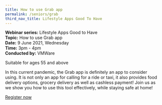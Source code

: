 ```yaml
---
title: How to use Grab app
permalink: /seniors/grab
third_nav_title: Lifestyle Apps Good To Have
---
```

**Webinar series:** Lifestyle Apps Good to Have  
**Topic:** How to use Grab app  
**Date:** 9 June 2021, Wednesday  
**Time:** 3pm - 4pm  
**Conducted by:** VMWare

Suitable for ages 55 and above

In this current pandemic, the Grab app is definitely an app to consider using. It is not only an app for calling for a ride or taxi, it also provides food delivery options, grocery delivery as well as cashless payment! Join us as we show you how to use this tool effectively, while staying safe at home!

[Register now](https://zoom.us/webinar/register/1316208429954/WN_gOYinfzyRE2bKwJmGnWsiQ)